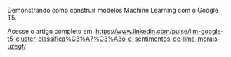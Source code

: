 Demonstrando como construir modelos Machine Learning com o Google T5.

Acesse o artigo completo em: https://www.linkedin.com/pulse/llm-google-t5-cluster-classifica%C3%A7%C3%A3o-e-sentimentos-de-lima-morais-uzegf/

